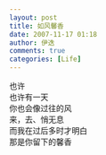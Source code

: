```yaml
---
layout: post
title: 如风馨香
date: 2007-11-17 01:18
author: 伊迭
comments: true
categories: [Life]
---
```


也许  
也许有一天  
你也会像过往的风  
来，去、悄无息  
而我在过后多时才明白  
那是你留下的馨香
